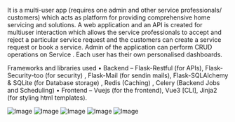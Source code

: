 It is a multi-user app (requires one admin and other service professionals/ customers) which acts as platform for providing comprehensive home servicing and solutions. A web application and an API is created for multiuser interaction which allows the service professionals to accept and reject a particular service request and the customers can create a service request or book a service. Admin of the application can perform CRUD operations on Service . Each user has their own personalised dashboards.

Frameworks and libraries used
•	Backend – Flask-Restful (for APIs), Flask-Security-too (for security) , Flask-Mail (for sendin mails), Flask-SQLAlchemy & SQLite (for Database storage) , Redis (Caching) , Celery (Backend Jobs and Scheduling)
•	Frontend – Vuejs (for the frontend), Vue3 [CLI], Jinja2 (for styling html templates).

![Image](https://github.com/user-attachments/assets/0e255f7a-7396-4e70-93c5-5af832b575b9)
![Image](https://github.com/user-attachments/assets/bdde2fe5-88e0-4b59-8ae5-40ad52d9ae66)
![Image](https://github.com/user-attachments/assets/08195a97-15f4-4068-80bb-eec47324e4e3)
![Image](https://github.com/user-attachments/assets/a9990da3-017b-4e87-96ed-7f9d851f1f8d)
![Image](https://github.com/user-attachments/assets/578bba06-affa-4b6b-81f0-7f21415ae232)
